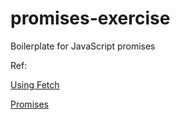 # promises-exercise
Boilerplate for JavaScript promises

Ref:

[Using Fetch](https://developer.mozilla.org/en-US/docs/Web/API/Fetch_API/Using_Fetch)

[Promises](https://developer.mozilla.org/en-US/docs/Learn/JavaScript/Asynchronous/Promises)
